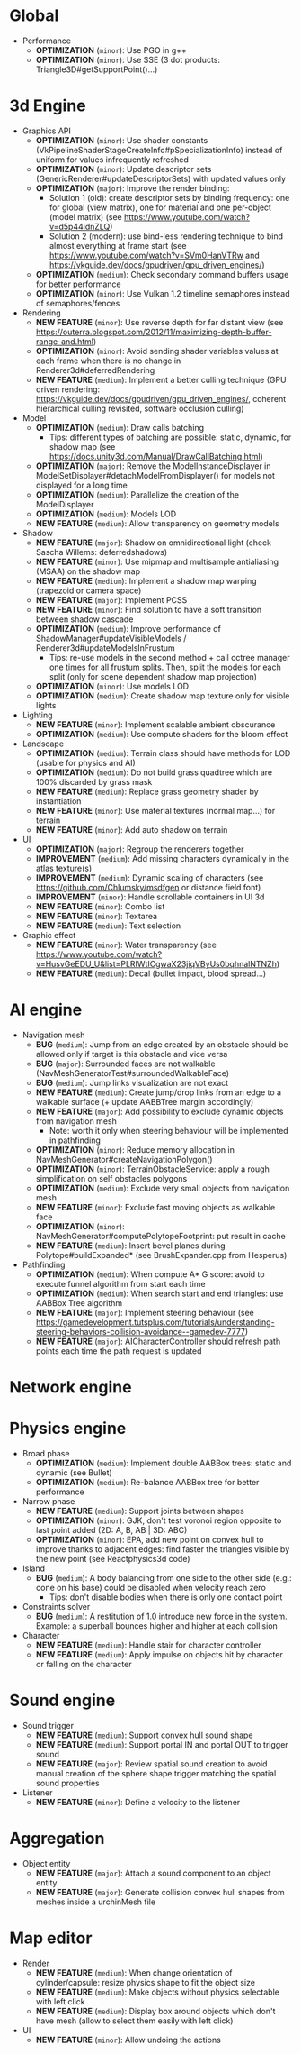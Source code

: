 # Global
* Performance
  * **OPTIMIZATION** (`minor`): Use PGO in g++
  * **OPTIMIZATION** (`minor`): Use SSE (3 dot products: Triangle3D<T>#getSupportPoint()...)

# 3d Engine
* Graphics API
  * **OPTIMIZATION** (`minor`): Use shader constants (VkPipelineShaderStageCreateInfo#pSpecializationInfo) instead of uniform for values infrequently refreshed
  * **OPTIMIZATION** (`minor`): Update descriptor sets (GenericRenderer#updateDescriptorSets) with updated values only
  * **OPTIMIZATION** (`major`): Improve the render binding:
    * Solution 1 (old): create descriptor sets by binding frequency: one for global (view matrix), one for material and one per-object (model matrix) (see <https://www.youtube.com/watch?v=d5p44idnZLQ>)
    * Solution 2 (modern): use bind-less rendering technique to bind almost everything at frame start (see <https://www.youtube.com/watch?v=SVm0HanVTRw> and <https://vkguide.dev/docs/gpudriven/gpu_driven_engines/>)
  * **OPTIMIZATION** (`medium`): Check secondary command buffers usage for better performance
  * **OPTIMIZATION** (`minor`): Use Vulkan 1.2 timeline semaphores instead of semaphores/fences
* Rendering
  * **NEW FEATURE** (`minor`): Use reverse depth for far distant view (see <https://outerra.blogspot.com/2012/11/maximizing-depth-buffer-range-and.html>)
  * **OPTIMIZATION** (`minor`): Avoid sending shader variables values at each frame when there is no change in Renderer3d#deferredRendering
  * **NEW FEATURE** (`medium`): Implement a better culling technique (GPU driven rendering: <https://vkguide.dev/docs/gpudriven/gpu_driven_engines/>, coherent hierarchical culling revisited, software occlusion culling)
* Model
  * **OPTIMIZATION** (`medium`): Draw calls batching
    * Tips: different types of batching are possible: static, dynamic, for shadow map (see <https://docs.unity3d.com/Manual/DrawCallBatching.html>)
  * **OPTIMIZATION** (`major`): Remove the ModelInstanceDisplayer in ModelSetDisplayer#detachModelFromDisplayer() for models not displayed for a long time
  * **OPTIMIZATION** (`medium`): Parallelize the creation of the ModelDisplayer
  * **OPTIMIZATION** (`medium`): Models LOD
  * **NEW FEATURE** (`medium`): Allow transparency on geometry models
* Shadow
  * **NEW FEATURE** (`major`): Shadow on omnidirectional light (check Sascha Willems: deferredshadows)
  * **NEW FEATURE** (`minor`): Use mipmap and multisample antialiasing (MSAA) on the shadow map
  * **NEW FEATURE** (`medium`): Implement a shadow map warping (trapezoid or camera space)
  * **NEW FEATURE** (`major`): Implement PCSS
  * **NEW FEATURE** (`minor`): Find solution to have a soft transition between shadow cascade
  * **OPTIMIZATION** (`medium`): Improve performance of ShadowManager#updateVisibleModels / Renderer3d#updateModelsInFrustum
    * Tips: re-use models in the second method + call octree manager one times for all frustum splits. Then, split the models for each split (only for scene dependent shadow map projection)
  * **OPTIMIZATION** (`minor`): Use models LOD
  * **OPTIMIZATION** (`medium`): Create shadow map texture only for visible lights
* Lighting
  * **NEW FEATURE** (`minor`): Implement scalable ambient obscurance
  * **OPTIMIZATION** (`medium`): Use compute shaders for the bloom effect
* Landscape
  * **OPTIMIZATION** (`medium`): Terrain class should have methods for LOD (usable for physics and AI)
  * **OPTIMIZATION** (`medium`): Do not build grass quadtree which are 100% discarded by grass mask
  * **NEW FEATURE** (`medium`): Replace grass geometry shader by instantiation
  * **NEW FEATURE** (`minor`): Use material textures (normal map...) for terrain
  * **NEW FEATURE** (`minor`): Add auto shadow on terrain
* UI
  * **OPTIMIZATION** (`major`): Regroup the renderers together
  * **IMPROVEMENT** (`medium`): Add missing characters dynamically in the atlas texture(s)
  * **IMPROVEMENT** (`medium`): Dynamic scaling of characters (see <https://github.com/Chlumsky/msdfgen> or distance field font)
  * **IMPROVEMENT** (`minor`): Handle scrollable containers in UI 3d
  * **NEW FEATURE** (`minor`): Combo list
  * **NEW FEATURE** (`minor`): Textarea
  * **NEW FEATURE** (`medium`): Text selection
* Graphic effect
  * **NEW FEATURE** (`minor`): Water transparency (see <https://www.youtube.com/watch?v=HusvGeEDU_U&list=PLRIWtICgwaX23jiqVByUs0bqhnalNTNZh>)
  * **NEW FEATURE** (`medium`): Decal (bullet impact, blood spread...)

# AI engine
* Navigation mesh
  * **BUG** (`medium`): Jump from an edge created by an obstacle should be allowed only if target is this obstacle and vice versa
  * **BUG** (`major`): Surrounded faces are not walkable (NavMeshGeneratorTest#surroundedWalkableFace)
  * **BUG** (`medium`): Jump links visualization are not exact
  * **NEW FEATURE** (`medium`): Create jump/drop links from an edge to a walkable surface (+ update AABBTree margin accordingly)
  * **NEW FEATURE** (`major`): Add possibility to exclude dynamic objects from navigation mesh
    * Note: worth it only when steering behaviour will be implemented in pathfinding
  * **OPTIMIZATION** (`minor`): Reduce memory allocation in NavMeshGenerator#createNavigationPolygon()
  * **OPTIMIZATION** (`minor`): TerrainObstacleService: apply a rough simplification on self obstacles polygons
  * **OPTIMIZATION** (`medium`): Exclude very small objects from navigation mesh
  * **NEW FEATURE** (`minor`): Exclude fast moving objects as walkable face
  * **OPTIMIZATION** (`minor`): NavMeshGenerator#computePolytopeFootprint: put result in cache
  * **NEW FEATURE** (`medium`): Insert bevel planes during Polytope#buildExpanded* (see BrushExpander.cpp from Hesperus)
* Pathfinding
  * **OPTIMIZATION** (`medium`): When compute A* G score: avoid to execute funnel algorithm from start each time
  * **OPTIMIZATION** (`medium`): When search start and end triangles: use AABBox Tree algorithm
  * **NEW FEATURE** (`major`): Implement steering behaviour (see <https://gamedevelopment.tutsplus.com/tutorials/understanding-steering-behaviors-collision-avoidance--gamedev-7777>)
  * **NEW FEATURE** (`major`): AICharacterController should refresh path points each time the path request is updated 

# Network engine

# Physics engine
* Broad phase
  * **OPTIMIZATION** (`medium`): Implement double AABBox trees: static and dynamic (see Bullet)
  * **OPTIMIZATION** (`medium`): Re-balance AABBox tree for better performance
* Narrow phase
  * **NEW FEATURE** (`medium`): Support joints between shapes
  * **OPTIMIZATION** (`minor`): GJK, don't test voronoi region opposite to last point added (2D: A, B, AB | 3D: ABC)
  * **OPTIMIZATION** (`minor`): EPA, add new point on convex hull to improve thanks to adjacent edges: find faster the triangles visible by the new point (see Reactphysics3d code)
* Island
  * **BUG** (`medium`): A body balancing from one side to the other side (e.g.: cone on his base) could be disabled when velocity reach zero
    * Tips: don't disable bodies when there is only one contact point
* Constraints solver
  * **BUG** (`medium`): A restitution of 1.0 introduce new force in the system. Example: a superball bounces higher and higher at each collision
* Character
  * **NEW FEATURE** (`medium`): Handle stair for character controller
  * **NEW FEATURE** (`medium`): Apply impulse on objects hit by character or falling on the character

# Sound engine
* Sound trigger
  * **NEW FEATURE** (`medium`): Support convex hull sound shape
  * **NEW FEATURE** (`medium`): Support portal IN and portal OUT to trigger sound
  * **NEW FEATURE** (`major`): Review spatial sound creation to avoid manual creation of the sphere shape trigger matching the spatial sound properties
* Listener    
  * **NEW FEATURE** (`minor`): Define a velocity to the listener

# Aggregation
* Object entity
  * **NEW FEATURE** (`major`): Attach a sound component to an object entity
  * **NEW FEATURE** (`major`): Generate collision convex hull shapes from meshes inside a urchinMesh file

# Map editor
* Render
  * **NEW FEATURE** (`medium`): When change orientation of cylinder/capsule: resize physics shape to fit the object size
  * **NEW FEATURE** (`medium`): Make objects without physics selectable with left click
  * **NEW FEATURE** (`medium`): Display box around objects which don't have mesh (allow to select them easily with left click)
* UI
  * **NEW FEATURE** (`minor`): Allow undoing the actions
